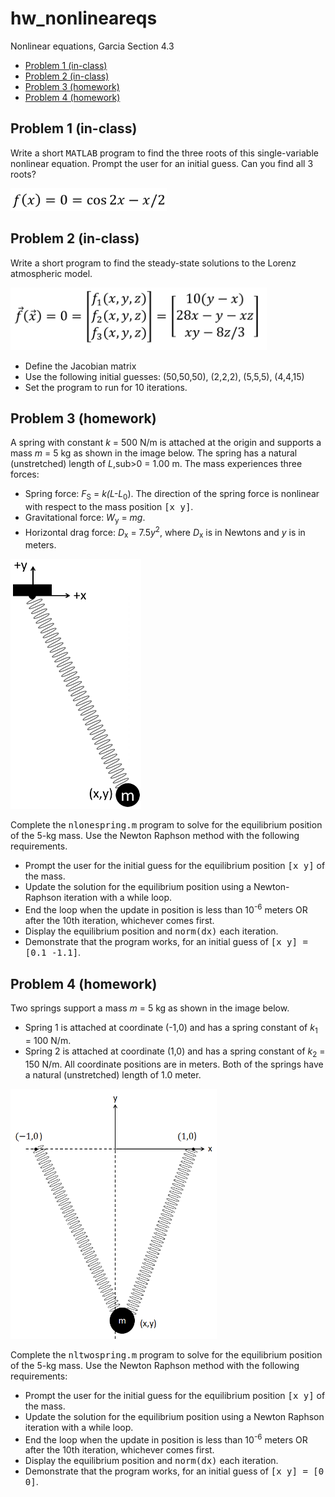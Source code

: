 # hw_nonlineareqs
Nonlinear equations, Garcia Section 4.3

<div>
  
*   [Problem 1 (in-class)](#2)
*   [Problem 2 (in-class)](#3)
*   [Problem 3 (homework)](#4)
*   [Problem 4 (homework)](#5)

</div>

## Problem 1 (in-class)<a name="2"></a>
Write a short <tt>MATLAB</tt> program to find the three roots of this single-variable nonlinear equation. Prompt the user for an initial guess.  Can you find all 3 roots?

<img src="NLeq1.PNG" width="250">

## Problem 2 (in-class)<a name="3"></a>
Write a short program to find the steady-state solutions to the Lorenz atmospheric model.

<img src="NLeq2.PNG" height="100">

 *  Define the Jacobian matrix
 *  Use the following initial guesses: (50,50,50), (2,2,2), (5,5,5), (4,4,15)
 *  Set the program to run for 10 iterations.

## Problem 3 (homework)<a name="4"></a>
A spring with constant *k* = 500 N/m is attached at the origin and supports a mass *m* = 5 kg as shown in the image below. The spring has a natural (unstretched) length of *L*,sub>0</sub> = 1.00 m. The mass experiences three forces:
 * Spring force: *F*<sub>S</sub> = *k(L-L*<sub>0</sub>).  The direction of the spring force is nonlinear with respect to the mass position <tt>[x y]</tt>. 
 * Gravitational force: *W*<sub>y</sub> = *mg*.
 * Horizontal drag force: *D*<sub>x</sub> = 7.5*y*<sup>2</sup>, where *D*<sub>x</sub> is in Newtons and *y* is in meters.

<img src="NLspring1.png" height="400">

Complete the <tt>nlonespring.m</tt> program to solve for the equilibrium position of the 5-kg mass. Use the Newton Raphson method with the following requirements.
 *  Prompt the user for the initial guess for the equilibrium position <tt>[x y]</tt> of the mass.
 *  Update the solution for the equilibrium position using a Newton-Raphson iteration with a while loop.
 *  End the loop when the update in position is less than 10<sup>-6</sup> meters OR after the 10th iteration, whichever comes first.
 *  Display the equilibrium position and <tt>norm(dx)</tt> each iteration.
 *  Demonstrate that the program works, for an initial guess of <tt>[x y] = [0.1 -1.1]</tt>.

## Problem 4 (homework)<a name="5"></a>
Two springs support a mass *m* = 5 kg as shown in the image below. 
 *  Spring 1 is attached at coordinate (-1,0) and has a spring constant of *k*<sub>1</sub> = 100 N/m.
 *  Spring 2 is attached at coordinate (1,0) and has a spring constant of *k*<sub>2</sub> = 150 N/m. 
All coordinate positions are in meters. Both of the springs have a natural (unstretched) length of 1.0 meter.   

<img src="NLspring2.png" height="400">

Complete the <tt>nltwospring.m</tt> program to solve for the equilibrium position of the 5-kg mass.  Use the Newton Raphson method with the following requirements:
 *  Prompt the user for the initial guess for the equilibrium position <tt>[x y]</tt> of the mass.
 *  Update the solution for the equilibrium position using a Newton Raphson iteration with a while loop.
 *  End the loop when the update in position is less than 10<sup>-6</sup> meters OR after the 10th iteration, whichever comes first.
 *  Display the equilibrium position and <tt>norm(dx)</tt> each iteration.
 *  Demonstrate that the program works, for an initial guess of <tt>[x y] = [0 0]</tt>.
